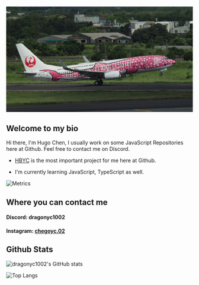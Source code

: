 ![IMG](./imgs/JTA.JPG)  

## Welcome to my bio  
Hi there, I'm Hugo Chen, I usually work on some JavaScript Repositories here at Github. Feel free to contact me on Discord.

- [HBYC](https://github.com/HBYC-Team) is the most important project for me here at Github.

- I'm currently learning JavaScript, TypeScript as well.

![Metrics](https://metrics.lecoq.io/dragonyc1002?template=classic&lines=1&repositories=1&base=header%2C%20activity%2C%20community%2C%20repositories%2C%20metadata&base.indepth=false&base.hireable=false&base.skip=false&repositories.batch=100&repositories.forks=false&repositories.affiliations=owner&lines=false&lines.sections=base&lines.repositories.limit=4&lines.history.limit=1&repositories=false&repositories.featured=HBYC-Team%2FHBYC&repositories.pinned=0&repositories.starred=0&repositories.random=0&repositories.order=featured%2C%20pinned%2C%20starred%2C%20random&config.timezone=GMT%2B8)

## Where you can contact me
<h4>Discord: dragonyc1002</h4> 
<h4>Instagram: <a href="https://instagram.com/chegoyc.02"/>chegoyc.02</a></h4>

## Github Stats  
![dragonyc1002's GitHub stats](https://github-readme-stats.vercel.app/api/username=dragonyc1002&show_icons=true&theme=dark)

![Top Langs](https://github-readme-stats.vercel.app/api/top-langs/?username=dragonyc1002&theme=dark)